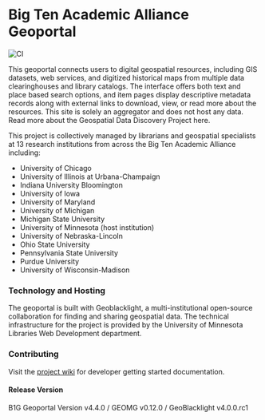 # Big Ten Academic Alliance Geoportal

![CI](https://github.com/BTAA-Geospatial-Data-Project/geoportal/actions/workflows/ci.yml/badge.svg)

This geoportal connects users to digital geospatial resources, including GIS datasets, web services, and digitized historical maps from multiple data clearinghouses and library catalogs. The interface offers both text and place based search options, and item pages display descriptive metadata records along with external links to download, view, or read more about the resources. This site is solely an aggregator and does not host any data. Read more about the Geospatial Data Discovery Project here.

This project is collectively managed by librarians and geospatial specialists at 13 research institutions from across the Big Ten Academic Alliance including:

* University of Chicago
* University of Illinois at Urbana­-Champaign
* Indiana University Bloomington
* University of Iowa
* University of Maryland
* University of Michigan
* Michigan State University
* University of Minnesota (host institution)
* University of Nebraska-Lincoln
* Ohio State University
* Pennsylvania State University
* Purdue University
* University of Wisconsin-­Madison

### Technology and Hosting

The geoportal is built with Geoblacklight, a multi-institutional open-source collaboration for finding and sharing geospatial data. The technical infrastructure for the project is provided by the University of Minnesota Libraries Web Development department.

### Contributing
Visit the [project wiki](https://github.com/BTAA-Geospatial-Data-Project/geoportal/wiki) for developer getting started documentation.

#### Release Version

B1G Geoportal Version v4.4.0 / GEOMG v0.12.0 / GeoBlacklight v4.0.0.rc1
